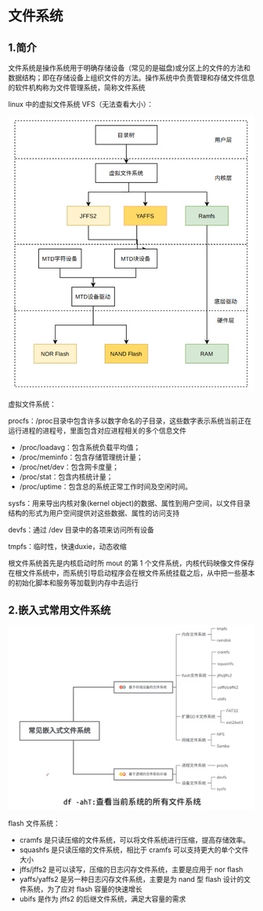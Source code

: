 # 文件系统

## 1.简介

文件系统是操作系统用于明确存储设备（常见的是磁盘)或分区上的文件的方法和数据结构；即在存储设备上组织文件的方法。操作系统中负责管理和存储文件信息的软件机构称为文件管理系统，简称文件系统

linux 中的虚拟文件系统 VFS（无法查看大小）：

![image-20250325155118168](./assets/10.文件系统/image-20250325155118168.png)

虚拟文件系统：

procfs：/proc目录中包含许多以数字命名的子目录，这些数字表示系统当前正在运行进程的进程号，里面包含对应进程相关的多个信息文件

- /proc/loadavg：包含系统负载平均值；
- /proc/meminfo：包含存储管理统计量；
- /proc/net/dev：包含网卡度量；
- /proc/stat：包含内核统计量；
- /proc/uptime：包含总的系统正常工作时间及空闲时间。

sysfs：用来导出内核对象(kernel object)的数据、属性到用户空间，以文件目录结构的形式为用户空间提供对这些数据、属性的访问支持

devfs：通过 /dev 目录中的各项来访问所有设备

tmpfs：临时性，快速duxie，动态收缩



根文件系统首先是内核启动时所 mout 的第 1 个文件系统，内核代码映像文件保存在根文件系统中，而系统引导启动程序会在根文件系统挂载之后，从中把一些基本的初始化脚本和服务等加载到内存中去运行



## 2.嵌入式常用文件系统

![image-20250325155730085](./assets/10.文件系统/image-20250325155730085.png)

flash 文件系统：

- cramfs 是只读压缩的文件系统，可以将文件系统进行压缩，提高存储效率。
- squashfs 是只读压缩的文件系统，相比于 cramfs 可以支持更大的单个文件大小
- jffs/jffs2 是可以读写，压缩的日志闪存文件系统，主要是应用于 nor flash
- yaffs/yaffs2 是另一种日志闪存文件系统，主要是为 nand 型 flash 设计的文件系统，为了应对 flash 容量的快速增长
- ubifs 是作为 jffs2 的后继文件系统，满足大容量的需求
